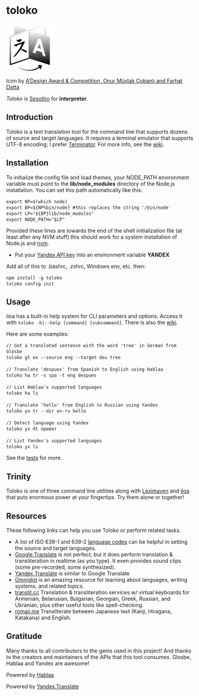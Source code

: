 # toloko

[![toloko](icon.png)](http://raw.githubusercontent.com/drawnepicenter/toloko/master/icon.png)

Icon by [A’Design Award & Competition, Onur Müştak Çobanlı and Farhat Datta](http://www.languageicon.org)

_Toloko_ is [Sesotho](http://www.omniglot.com/writing/sesotho.htm) for **interpreter**.

## Introduction

Toloko is a text translation tool for the command line that supports dozens of source and target languages. It requires a terminal emulator that supports UTF-8 encoding; I prefer [Terminator](http://gnometerminator.blogspot.com/p/introduction.html). For more info, see the [wiki](https://github.com/drawnepicenter/toloko/wiki).

## Installation

To initialize the config file and load themes, your NODE_PATH environment variable must point to the **lib/node_modules** directory of the Node.js installation. You can set this path automatically like this:

    export NP=$(which node)
    export BP=${NP%bin/node} #this replaces the string '/bin/node'
    export LP="${BP}lib/node_modules"
    export NODE_PATH="$LP"
    
Provided these lines are towards the end of the shell initialization file (at least after any NVM stuff) this should work for a system installation of Node.js and [nvm](https://github.com/creationix/nvm).

- Put your [Yandex API key](https://translate.yandex.com/developers) into an environment variable **YANDEX**

Add all of this to .bashrc, .zshrc, Windows env, etc. then:

    npm install -g toloko
    toloko config init

## Usage

iloa has a built-in help system for CLI parameters and options. Access it with `toloko -h|--help [command] [subcommand]`. There is also the [wiki](https://github.com/drawnepicenter/toloko/wiki).

Here are some examples:
    
    // Get a translated sentence with the word 'tree' in German from Glosbe
    toloko gl ex --source eng --target deu tree
    
    // Translate 'despues' from Spanish to English using Hablaa
    toloko ha tr -s spa -t eng despues
    
    // List Hablaa's supported languages
    toloko ha ls
    
    // Translate 'hello' from English to Russian using Yandex
    toloko yx tr --dir en-ru hello
    
    // Detect language using Yandex
    toloko yx dt привет
    
    // List Yandex's supported languages
    toloko yx ls

See the [tests](https://github.com/drawnepicenter/toloko/blob/master/test/test.es6) for more.

## Trinity

Toloko is one of three command line utilities along with [Leximaven](https://github.com/drawnepicenter/leximaven) and [iloa](https://github.com/drawnepicenter/iloa) that puts enormous power at your fingertips. Try them alone or together!

## Resources

These following links can help you use Toloko or perform related tasks.

- A list of ISO 639-1 and 639-2 [language codes](http://www.loc.gov/standards/iso639-2/php/English_list.php) can be helpful in setting the source and target languages.
- [Google Translate](http://translate.google.com) is not perfect, but it does perform translation & transliteration in realtime (as you type). It even provides sound clips (some pre-recorded, some synthesized).
- [Yandex Translate](https://translate.yandex.com/) is similar to Google Translate
- [Omniglot](http://www.omniglot.com) is an amazing resource for learning about languages, writing systems, and related topics.
- [translit.cc](http://translit.cc/) Translation & transliteration services w/ virtual keyboards for Armenian, Belarusian, Bulgarian, Georgian, Greek, Russian, and Ukranian, plus other useful tools like spell-checking.
- [romaji.me](http://romaji.me/) Transliterate between Japanese text (Kanji, Hiragana, Katakana) and English.

## Gratitude

Many thanks to all contributors to the gems used in this project! And thanks to the creators and maintainers of the APIs that this tool consumes. Glosbe, Hablaa and Yandex are awesome!

Powered by [Hablaa](http://hablaa.com/)

Powered by [Yandex.Translate](http://translate.yandex.com)
